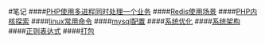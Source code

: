 #笔记
####[PHP使用多进程同时处理一个业务](https://github.com/fucongcong/ssos/blob/master/php-process.md)
####[Redis使用场景](https://github.com/fucongcong/ssos/blob/master/redis.md)
####[PHP内核探索](https://github.com/fucongcong/ssos/blob/master/php.md)
####[linux常用命令](https://github.com/fucongcong/ssos/blob/master/linux-command.md)
####[mysql配置](https://github.com/fucongcong/ssos/blob/master/mysql.md)
####[系统优化](https://github.com/fucongcong/ssos/blob/master/optimize.md)
####[系统架构](https://github.com/fucongcong/ssos/blob/master/architect.md)
####[正则表达式](https://github.com/fucongcong/ssos/blob/master/rule.md)
####[打包](https://github.com/fucongcong/ssos/blob/master/git-package.md)
